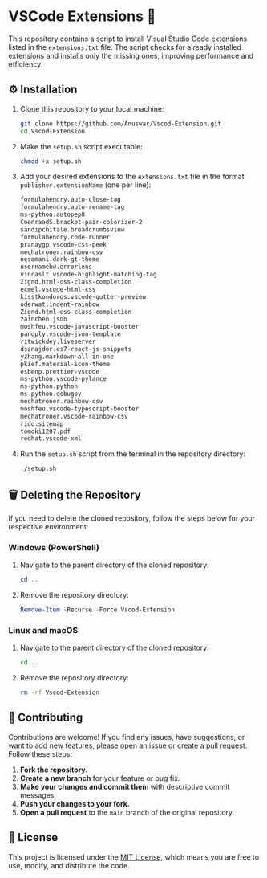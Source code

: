 # VSCode Extensions 📂

This repository contains a script to install Visual Studio Code extensions listed in the `extensions.txt` file. The script checks for already installed extensions and installs only the missing ones, improving performance and efficiency.

## ⚙️ Installation

1. Clone this repository to your local machine:
    ```sh
    git clone https://github.com/Anuswar/Vscod-Extension.git
    cd Vscod-Extension
    ```

2. Make the `setup.sh` script executable:
    ```sh
    chmod +x setup.sh
    ```

3. Add your desired extensions to the `extensions.txt` file in the format `publisher.extensionName` (one per line):
    ```txt
    formulahendry.auto-close-tag
    formulahendry.auto-rename-tag
    ms-python.autopep8
    CoenraadS.bracket-pair-colorizer-2
    sandipchitale.breadcrumbsview
    formulahendry.code-runner
    pranaygp.vscode-css-peek
    mechatroner.rainbow-csv
    nesamani.dark-gt-theme
    usernamehw.errorlens
    vincaslt.vscode-highlight-matching-tag
    Zignd.html-css-class-completion
    ecmel.vscode-html-css
    kisstkondoros.vscode-gutter-preview
    oderwat.indent-rainbow
    Zignd.html-css-class-completion
    zainchen.json
    moshfeu.vscode-javascript-booster
    panoply.vscode-json-template
    ritwickdey.liveserver
    dsznajder.es7-react-js-snippets
    yzhang.markdown-all-in-one
    pkief.material-icon-theme
    esbenp.prettier-vscode
    ms-python.vscode-pylance
    ms-python.python
    ms-python.debugpy
    mechatroner.rainbow-csv
    moshfeu.vscode-typescript-booster
    mechatroner.vscode-rainbow-csv
    rido.sitemap
    tomoki1207.pdf
    redhat.vscode-xml
    ```

4. Run the `setup.sh` script from the terminal in the repository directory:
    ```sh
    ./setup.sh
    ```

## 🗑️ Deleting the Repository

If you need to delete the cloned repository, follow the steps below for your respective environment:

### Windows (PowerShell)

1. Navigate to the parent directory of the cloned repository:
    ```powershell
    cd ..
    ```

2. Remove the repository directory:
    ```powershell
    Remove-Item -Recurse -Force Vscod-Extension
    ```

### Linux and macOS

1. Navigate to the parent directory of the cloned repository:
    ```sh
    cd ..
    ```

2. Remove the repository directory:
    ```sh
    rm -rf Vscod-Extension
    ```

## 🤝 Contributing

Contributions are welcome! If you find any issues, have suggestions, or want to add new features, please open an issue or create a pull request. Follow these steps:

1. **Fork the repository.**
2. **Create a new branch** for your feature or bug fix.
3. **Make your changes and commit them** with descriptive commit messages.
4. **Push your changes to your fork.**
5. **Open a pull request** to the `main` branch of the original repository.

## 📄 License

This project is licensed under the [MIT License](LICENSE.md), which means you are free to use, modify, and distribute the code.
